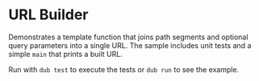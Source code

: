 # URL Builder

Demonstrates a template function that joins path segments and optional query
parameters into a single URL. The sample includes unit tests and a simple
`main` that prints a built URL.

Run with `dub test` to execute the tests or `dub run` to see the example.

